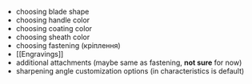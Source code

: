 - choosing blade shape
- choosing handle color
- choosing coating color
- choosing sheath color
- choosing fastening (кріплення)
- [[Engravings]]
- additional attachments (maybe same as fastening, **not sure** for now)
- sharpening angle customization options (in characteristics is default)